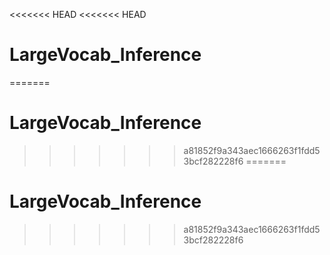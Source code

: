 <<<<<<< HEAD
<<<<<<< HEAD
# LargeVocab_Inference
=======
# LargeVocab_Inference
>>>>>>> a81852f9a343aec1666263f1fdd53bcf282228f6
=======
# LargeVocab_Inference
>>>>>>> a81852f9a343aec1666263f1fdd53bcf282228f6
